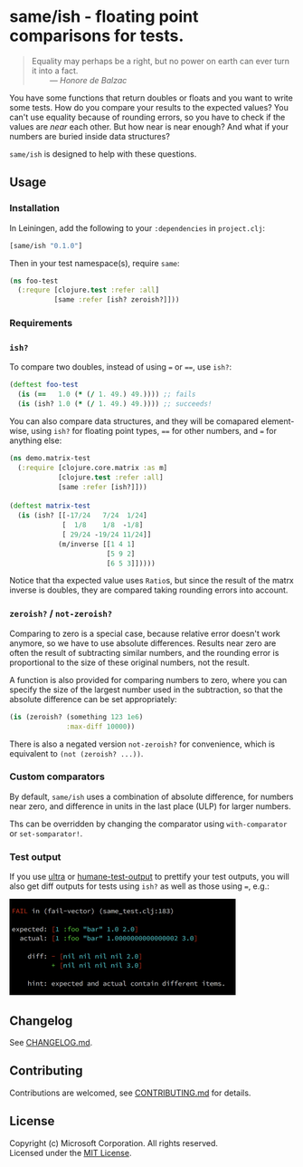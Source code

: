 # same/ish - floating point comparisons for tests.

> Equality may perhaps be a right, but no power on earth can ever turn it into a fact.  
> &nbsp; &nbsp; &nbsp; &nbsp; — *Honore de Balzac*

You have some functions that return doubles or floats and you want to write some tests.
How do you compare your results to the expected values?
You can't use equality because of rounding errors,
so you have to check if the values are *near* each other.
But how near is near enough?
And what if your numbers are buried inside data structures?

`same/ish` is designed to help with these questions.

## Usage

### Installation

In Leiningen, add the following to your `:dependencies` in `project.clj`:
```clojure
[same/ish "0.1.0"]
```

Then in your test namespace(s), require `same`:
```clojure
(ns foo-test
  (:requre [clojure.test :refer :all]
           [same :refer [ish? zeroish?]]))
```

### Requirements



### `ish?`

To compare two doubles, instead of using `=` or `==`, use `ish?`:

```clojure
(deftest foo-test
  (is (==   1.0 (* (/ 1. 49.) 49.)))) ;; fails
  (is (ish? 1.0 (* (/ 1. 49.) 49.)))) ;; succeeds!
```

You can also compare data structures, and they will be comapared element-wise, using `ish?`
for floating point types, `==` for other numbers, and `=` for anything else:

```clojure
(ns demo.matrix-test
  (:require [clojure.core.matrix :as m]
            [clojure.test :refer :all]
            [same :refer [ish?]]))

(deftest matrix-test
  (is (ish? [[-17/24   7/24  1/24]
             [  1/8    1/8  -1/8]
             [ 29/24 -19/24 11/24]]
            (m/inverse [[1 4 1]
                        [5 9 2]
                        [6 5 3]]))))
```

Notice that tha expected value uses `Ratio`s, but since the result of the matrx inverse is doubles,
they are compared taking rounding errors into account.

### `zeroish?` / `not-zeroish?`

Comparing to zero is a special case, because relative error doesn't work anymore,
so we have to use absolute differences.
Results near zero are often the result of subtracting similar numbers,
and the rounding error is proportional to the size of these original numbers, not the result.

A function is also provided for comparing numbers to zero, where you can specify the size
of the largest number used in the subtraction, so that the absolute difference can be set appropriately:

```clojure
(is (zeroish? (something 123 1e6)
              :max-diff 10000))
```

There is also a negated version `not-zeroish?` for convenience, which is equivalent to `(not (zeroish? ...))`.

### Custom comparators

By default, `same/ish` uses a combination of absolute difference, for numbers near zero,
and difference in units in the last place (ULP) for larger numbers.

Ths can be overridden by changing the comparator using `with-comparator` or `set-somparator!`.

### Test output

If you use [ultra](https://github.com/venantius/ultra)
or [humane-test-output](https://github.com/pjstadig/humane-test-output)
to prettify your test outputs, you will also get diff outputs for tests using `ish?`
as well as those using `=`, e.g.:

<img src="docs/diff.png" width="400">

## Changelog

See [CHANGELOG.md](CHANGELOG.md).

## Contributing

Contributions are welcomed, see [CONTRIBUTING.md](CONTRIBUTING.md) for details.

## License

Copyright (c) Microsoft Corporation. All rights reserved.  
Licensed under the [MIT License](LICENSE).
